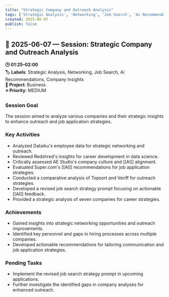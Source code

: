 ```yaml
---
title: "Strategic Company and Outreach Analysis"
tags: ['Strategic Analysis', 'Networking', 'Job Search', 'Ai Recommendations', 'Company Insights']
created: 2025-06-07
publish: false
---
```


## 📅 2025-06-07 — Session: Strategic Company and Outreach Analysis

**🕒 01:25–02:00**  
**🏷️ Labels**: Strategic Analysis, Networking, Job Search, Ai Recommendations, Company Insights  
**📂 Project**: Business  
**⭐ Priority**: MEDIUM  


### Session Goal
The session aimed to analyze various companies and their strategic insights to enhance outreach and job application strategies.

### Key Activities
- Analyzed Dataiku's employee data for strategic networking and outreach.
- Reviewed Redshred's insights for career development in data science.
- Critically assessed AE Studio's company culture and [[AI]] alignment.
- Evaluated Super.com's [[AI]] recommendations for job application strategies.
- Conducted a comparative analysis of Topsort and Veriff for outreach strategies.
- Developed a revised job search strategy prompt focusing on actionable [[AI]] feedback.
- Provided a strategic analysis of seven companies for career strategies.

### Achievements
- Gained insights into strategic networking opportunities and outreach improvements.
- Identified key personnel and gaps in hiring processes across multiple companies.
- Developed actionable recommendations for tailoring communication and job application strategies.

### Pending Tasks
- Implement the revised job search strategy prompt in upcoming applications.
- Further investigate the identified gaps in company analyses for enhanced outreach.
